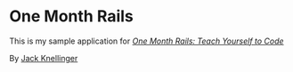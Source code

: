 # One Month Rails

This is my sample application for 
[*One Month Rails: Teach Yourself to Code*](http://www.seconnect.org)

By [Jack Knellinger](http://about.me/JackKnellinger)